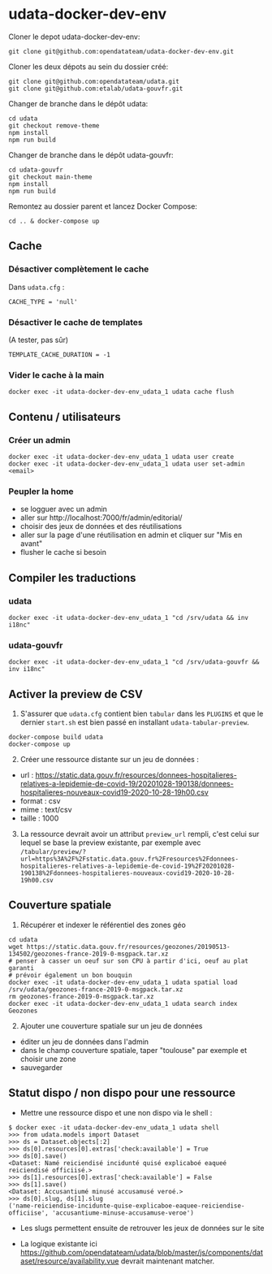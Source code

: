 # udata-docker-dev-env

Cloner le depot udata-docker-dev-env:

`git clone git@github.com:opendatateam/udata-docker-dev-env.git`

Cloner les deux dépots au sein du dossier créé:

```
git clone git@github.com:opendatateam/udata.git
git clone git@github.com:etalab/udata-gouvfr.git
```

Changer de branche dans le dépôt udata:

```
cd udata
git checkout remove-theme
npm install
npm run build
```

Changer de branche dans le dépôt udata-gouvfr:

```
cd udata-gouvfr
git checkout main-theme
npm install
npm run build
```

Remontez au dossier parent et lancez Docker Compose:

`cd .. & docker-compose up`

## Cache

### Désactiver complètement le cache

Dans `udata.cfg` :

```
CACHE_TYPE = 'null'
```

### Désactiver le cache de templates

(A tester, pas sûr)

```
TEMPLATE_CACHE_DURATION = -1
```

### Vider le cache à la main

```
docker exec -it udata-docker-dev-env_udata_1 udata cache flush
```

## Contenu / utilisateurs

### Créer un admin

```
docker exec -it udata-docker-dev-env_udata_1 udata user create
docker exec -it udata-docker-dev-env_udata_1 udata user set-admin <email>
```

### Peupler la home

- se logguer avec un admin
- aller sur http://localhost:7000/fr/admin/editorial/
- choisir des jeux de données et des réutilisations
- aller sur la page d'une réutilisation en admin et cliquer sur "Mis en avant"
- flusher le cache si besoin


## Compiler les traductions

### udata

```
docker exec -it udata-docker-dev-env_udata_1 "cd /srv/udata && inv i18nc"
```

### udata-gouvfr

```
docker exec -it udata-docker-dev-env_udata_1 "cd /srv/udata-gouvfr && inv i18nc"
```

## Activer la preview de CSV

1. S'assurer que `udata.cfg` contient bien `tabular` dans les `PLUGINS` et que le dernier `start.sh` est bien passé en installant `udata-tabular-preview`.

```
docker-compose build udata
docker-compose up
```

2. Créer une ressource distante sur un jeu de données :

- url : https://static.data.gouv.fr/resources/donnees-hospitalieres-relatives-a-lepidemie-de-covid-19/20201028-190138/donnees-hospitalieres-nouveaux-covid19-2020-10-28-19h00.csv
- format : csv
- mime : text/csv
- taille : 1000

3. La ressource devrait avoir un attribut `preview_url` rempli, c'est celui sur lequel se base la preview existante, par exemple avec `/tabular/preview/?url=https%3A%2F%2Fstatic.data.gouv.fr%2Fresources%2Fdonnees-hospitalieres-relatives-a-lepidemie-de-covid-19%2F20201028-190138%2Fdonnees-hospitalieres-nouveaux-covid19-2020-10-28-19h00.csv`

## Couverture spatiale

1. Récupérer et indexer le référentiel des zones géo

```
cd udata
wget https://static.data.gouv.fr/resources/geozones/20190513-134502/geozones-france-2019-0-msgpack.tar.xz
# penser à casser un oeuf sur son CPU à partir d'ici, oeuf au plat garanti
# prévoir également un bon bouquin
docker exec -it udata-docker-dev-env_udata_1 udata spatial load /srv/udata/geozones-france-2019-0-msgpack.tar.xz
rm geozones-france-2019-0-msgpack.tar.xz
docker exec -it udata-docker-dev-env_udata_1 udata search index Geozones
```

2. Ajouter une couverture spatiale sur un jeu de données

- éditer un jeu de données dans l'admin
- dans le champ couverture spatiale, taper "toulouse" par exemple et choisir une zone
- sauvegarder

## Statut dispo / non dispo pour une ressource

- Mettre une ressource dispo et une non dispo via le shell :

```
$ docker exec -it udata-docker-dev-env_udata_1 udata shell
>>> from udata.models import Dataset
>>> ds = Dataset.objects[:2]
>>> ds[0].resources[0].extras['check:available'] = True
>>> ds[0].save()
<Dataset: Namé reiciendisé incidunté quisé explicaboé eaqueé reiciendisé officiisé.>
>>> ds[1].resources[0].extras['check:available'] = False
>>> ds[1].save()
<Dataset: Accusantiumé minusé accusamusé veroé.>
>>> ds[0].slug, ds[1].slug
('name-reiciendise-incidunte-quise-explicaboe-eaquee-reiciendise-officiise', 'accusantiume-minuse-accusamuse-veroe')
```

- Les slugs permettent ensuite de retrouver les jeux de données sur le site

- La logique existante ici https://github.com/opendatateam/udata/blob/master/js/components/dataset/resource/availability.vue devrait maintenant matcher.
